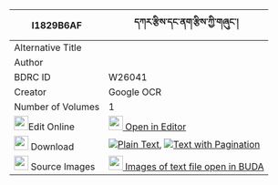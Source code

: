 |I1829B6AF|དཀར་རྩིས་དང་ནག་རྩིས་ཀྱི་གཞུང་། 
| --- | --- 
|Alternative Title |
|Author | 
|BDRC ID | W26041
|Creator | Google OCR
|Number of Volumes| 1
|<img width="25" src="https://img.icons8.com/color/25/000000/edit-property.png">Edit Online| [<img width="25" src="https://avatars.githubusercontent.com/u/45091458?s=200&v=4"> Open in Editor](http://editor.openpecha.org/I1829B6AF)
|<img width="25" src="https://img.icons8.com/fluent/48/000000/download-2.png"/>  Download | [![](https://img.icons8.com/color/20/000000/txt.png)Plain Text](https://github.com/Openpecha/I1829B6AF/releases/download/v1/kartsi_dang_naktsi_kyi_shyung_plain_I1829B6AF.zip), [![](https://img.icons8.com/color/20/000000/txt.png)Text with Pagination](https://github.com/Openpecha/I1829B6AF/releases/download/v1/kartsi_dang_naktsi_kyi_shyung_pages_I1829B6AF.zip)
|<img width="25" src="https://img.icons8.com/plasticine/100/000000/pictures-folder.png"/>  Source Images | [<img width="25" src="https://library.bdrc.io/icons/BUDA-small.svg"> Images of text file open in BUDA](https://library.bdrc.io/show/bdr:W26041)